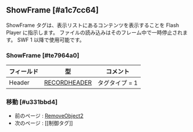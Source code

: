 ## ShowFrame [#a1c7cc64]

ShowFrame タグは、表示リストにあるコンテンツを表示することを Flash Player に指示します。
ファイルの読み込みはそのフレーム中で一時停止されます。
SWF 1 以降で使用可能です。

### ShowFrame [#te7964a0]

|フィールド|型|コメント|
| --- | --- | --- |
|Header|[RECORDHEADER](SWFの構造要約_タグのフォーマット)|タグタイプ = 1|

### 移動 [#u331bbd4]
* 前のページ : [RemoveObject2](表示リスト_表示リストタグ_RemoveObject2)
* 次のページ : [[制御タグ]]
